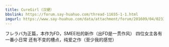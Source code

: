 ```yaml
---
title: CureGirl（汉硬）
bbslink: https://forum.say-huahuo.com/thread-11655-1-1.html
imgurl: https://www.say-huahuo.com/data/attachment/forum/201609/04/023335css4219sis2mouhu.png
---
```


フレラバ为正篇，本作为FD，SMEE社的新作（出FD是一贯作风）
四位女主各有一番小日常 还有不变的槽点，纯爱之作（至少我的感觉）<!--more-->
